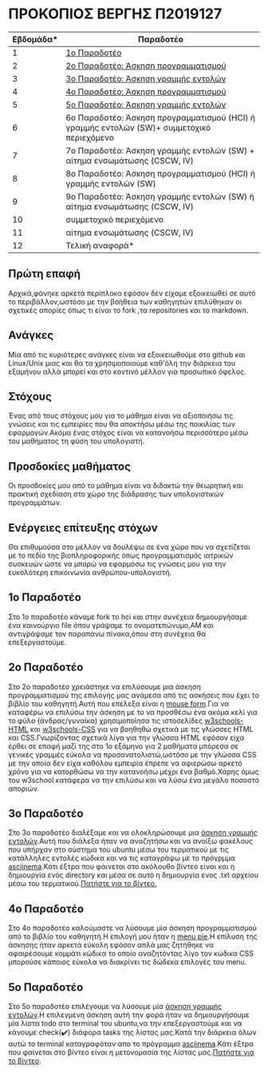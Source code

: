 # ΠΡΟΚΟΠΙΟΣ ΒΕΡΓΗΣ Π2019127


| Εβδομάδα* | Παραδοτέο |
| --- | --- |
| 1 |[1ο Παραδοτέο](https://github.com/p19verg/hci/blob/%CE%A02019127/projects/2019127/README.md#1%CE%BF-%CF%80%CE%B1%CF%81%CE%B1%CE%B4%CE%BF%CF%84%CE%AD%CE%BF)
| 2 | [2ο Παραδοτέο: Άσκηση προγραμματισμού](https://github.com/p19verg/hci/blob/%CE%A02019127/projects/2019127/README.md#2%CE%BF-%CF%80%CE%B1%CF%81%CE%B1%CE%B4%CE%BF%CF%84%CE%AD%CE%BF)
| 3 | [3ο Παραδοτέο: Άσκηση γραμμής εντολών](https://github.com/p19verg/hci/blob/%CE%A02019127/projects/2019127/README.md#3%CE%BF-%CF%80%CE%B1%CF%81%CE%B1%CE%B4%CE%BF%CF%84%CE%AD%CE%BF) 
| 4 | [4ο Παραδοτέο: Άσκηση προγραμματισμού](https://github.com/p19verg/hci/blob/%CE%A02019127/projects/2019127/README.md#4%CE%BF-%CF%80%CE%B1%CF%81%CE%B1%CE%B4%CE%BF%CF%84%CE%AD%CE%BF)
| 5 | [5ο Παραδοτέο: Άσκηση γραμμής εντολών](https://github.com/p19verg/hci/blob/%CE%A02019127/projects/2019127/README.md#5%CE%BF-%CF%80%CE%B1%CF%81%CE%B1%CE%B4%CE%BF%CF%84%CE%AD%CE%BF)
| 6 | 6ο Παραδοτέο: Άσκηση προγραμματισμού (HCI) ή γραμμής εντολών (SW)+ συμμετοχικό περιεχόμενο |
| 7 | 7ο Παραδοτέο: Άσκηση γραμμής εντολών (SW) + αίτημα ενσωμάτωσης (CSCW, IV) |
| 8 | 8ο Παραδοτέο: Άσκηση προγραμματισμού (HCI) ή γραμμής εντολών (SW) |
| 9 | 9ο Παραδοτέο: Άσκηση γραμμής εντολών (SW) ή αίτημα ενσωμάτωσης (CSCW, IV) |
| 10 | συμμετοχικό περιεχόμενο |
| 11 | αίτημα ενσωμάτωσης (CSCW, IV) |
| 12 | Τελική αναφορά* |


## Πρώτη επαφή
Αρχικά,φάνηκε αρκετά περίπλοκο εφόσον δεν είχαμε εξοικειωθεί σε αυτό το περιβάλλον,ωστόσο με την βοήθεια των καθηγητών επιλύθηκαν οι σχετικές απορίες όπως τι είναι το fork ,τα repositories και το markdown.

## Ανάγκες
Μία από τις κυριότερες ανάγκες είναι να εξοικειωθούμε στο github και Linux/Unix μιας και θα τα χρησιμοποιούμε καθ'όλη την διάρκεια του εξαμήνου αλλά μπορεί και στο κοντινό μέλλον για προσωπικό όφελος.

## Στόχους
Ένας από τους στόχους μου για το μάθημα είναι να αξιοποιήσω τις γνώσεις και τις εμπειρίες που θα αποκτήσω μέσω της ποικιλίας των εφαρμογών.Ακόμα ένας στόχος είναι να κατανοήσω περισσότερο μέσω του μαθήματος τη φύση του υπολογιστή. 

## Πρoσδοκίες μαθήματος
Οι προσδοκίες μου από το μάθημα είναι να διδακτώ την θεωρητική και πρακτική σχεδίαση στο χώρο της διάδρασης των υπολογιστικών προγραμμάτων.

## Ενέργειες επίτευξης στόχων
Θα επιθυμούσα στο μέλλον να δουλέψω σε ένα χώρο που να σχετίζεται με το πεδίο της βιοπληροφορικής όπως προγραμματισμός ιατρικών συσκευών ώστε να μπορώ να εφαρμόσω τις γνώσεις μου για την ευκολότερη επικοινωνία ανθρώπου-υπολογιστή.

## 1ο Παραδοτέο
Στο 1ο παραδοτέο κάναμε fork το hci και στην συνέχεια δημιουργήσαμε ένα καινούργιο file όπου γράψαμε το ονοματεπώνυμο,ΑΜ και αντιγράψαμε τον παραπάνω πίνακα,όπου στη συνέχεια θα επεξεργαστούμε.

## 2ο Παραδοτέο
Στο 2ο παραδοτέο χρειάστηκε να επιλύσουμε μια άσκηση προγραμματισμού της επιλογής μας ανάμεσα από τις ασκήσεις που έχει το βιβλίο του καθηγητή.Αυτή που επέλεξα είναι η [mouse form](https://github.com/p19verg/site/blob/master/_remix/mouse-form.md).Για να καταφέρω να επιλύσω την άσκηση με το να προσθέσω ένα ακόμα κελί για το φύλο (άνδρας/γυναίκα) χρησιμοποίησα τις ιστοσελίδες [w3schools-HTML](https://www.w3schools.com/html/default.asp) και [w3schools-CSS](https://www.w3schools.com/css/) για να βοηθηθώ σχετικά με τις γλώσσες HTML και CSS.Γνωρίζοντας σχετικά λίγα για την γλώσσα HTML εφόσον είχα έρθει σε επαφή μαζί της στο 1ο εξάμηνο για 2 μαθήματα μπόρεσα σε γενικές γραμμές εύκολα να προσανατολιστώ,ωστόσο με την γλώσσα CSS με την οποία δεν είχα καθόλου εμπειρία έπρεπε να αφιερώσω αρκετό χρόνο για να κατορθώσω να την κατανοήσω μέχρι ένα βαθμό.Χάρης όμως του w3school κατάφερα να την επιλύσω και να λύσω ένα μεγάλο ποσοστό αποριών.

## 3ο Παραδοτέο
Στο 3ο παραδοτέο διαλέξαμε και να ολοκληρώσουμε μια [άσκηση γραμμής εντολών](https://github.com/epidrome/dokey).Αυτή που διάλεξα ήταν να αναζητήσω και να ανοίξω φακέλους που υπήρχαν στο σύστημα του ubuntu μέσω του τερματικού με τις κατάλληλες εντολές κώδικα και να τις καταγράψω με το πρόγρμμα [asciinema](https://asciinema.org/).Κάτι έξτρα που φάινεται στο ακόλουθο βίντεο είναι και η δημιουργία ενός directory και μέσα σε αυτό η δημιουργία ενος .txt αρχείου μέσω του τερματικού.[Πατήστε για το βίντεο.](https://asciinema.org/a/368904) 

## 4ο Παραδοτέο
Στο 4ο παραδοτέο καλούμαστε να λύσουμε μία άσκηση προγραμματισμού από το βιβλίο του καθηγητή.Η επιλογή μου ήταν η [menu pie](https://github.com/p19verg/site/blob/master/_remix/menu-pie.md).Η επίλυση της άσκησης ήταν αρκετά εύκολη εφόσον απλά μας ζητήθηκε να αφαιρέσουμε κομμάτι κώδικα το οποίο αναζητόντας λίγο τον κώδικα CSS μπορούσε κάποιος εύκολα να διακρίνει τις δώδεκα επιλογές του menu.

## 5ο Παραδοτέο
Στο 5ο παραδοτέο επιλέγουμε να λύσουμε μία [άσκηση γραμμής εντολών](https://github.com/epidrome/dokey).Η επιλεγμένη άσκηση αυτή την φορά ήταν να δημιουργήσουμε μία λίστα todo στο terminal του ubuntu,να την επεξεργαστούμε και να κάνουμε check(✔️) διάφορα tasks της λίστας μας.Κατά την διάρκεια όλων αυτώ το terminal καταγραφόταν απο το πρόγραμμα [asciinema](https://asciinema.org/).Κάτι έξτρα που φαίνεται στο βίντεο είναι η μετονομασία της λίστας μας.[Πατήστε για το βίντεο](https://asciinema.org/a/370245).
